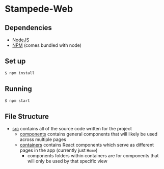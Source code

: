 # Stampede-Web

## Dependencies

- [NodeJS](https://nodejs.org)
- [NPM](https://npmjs.com) (comes bundled with node)

## Set up

```bash
$ npm install
```

## Running

```bash
$ npm start
```

## File Structure

- [src](./src) contains all of the source code written for the project
  - [components](./src/components) contains general components that will likely be used across multiple pages
  - [containers](./src/containers) contains React components which serve as different pages in the app (currently just `Home`)
    - components folders within containers are for components that will only be used by that specific view
